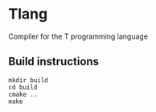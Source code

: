 # Tlang
Compiler for the T programming language

## Build instructions
```
mkdir build
cd build
cmake ..
make
```
